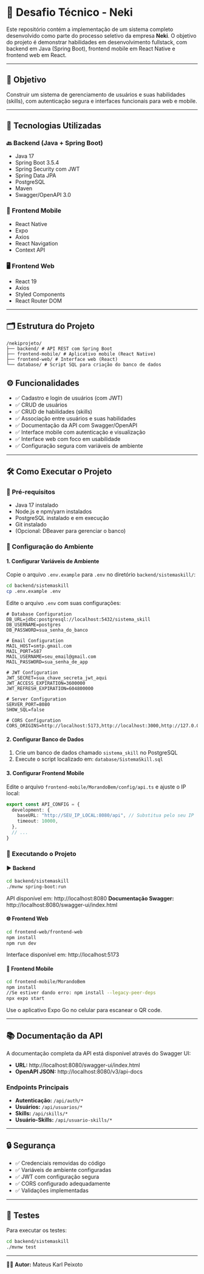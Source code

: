 # 🧠 Desafio Técnico - Neki

Este repositório contém a implementação de um sistema completo desenvolvido como parte do processo seletivo da empresa **Neki**. O objetivo do projeto é demonstrar habilidades em desenvolvimento fullstack, com backend em Java (Spring Boot), frontend mobile em React Native e frontend web em React.

---

## 🎯 Objetivo

Construir um sistema de gerenciamento de usuários e suas habilidades (skills), com autenticação segura e interfaces funcionais para web e mobile.

---

## 🧰 Tecnologias Utilizadas

### 🔙 Backend (Java + Spring Boot)
- Java 17
- Spring Boot 3.5.4
- Spring Security com JWT
- Spring Data JPA
- PostgreSQL
- Maven
- Swagger/OpenAPI 3.0

### 📱 Frontend Mobile
- React Native
- Expo
- Axios
- React Navigation
- Context API

### 🖥️ Frontend Web
- React 19
- Axios
- Styled Components
- React Router DOM

---

## 🗂️ Estrutura do Projeto

```
/nekiprojeto/
├── backend/ # API REST com Spring Boot
├── frontend-mobile/ # Aplicativo mobile (React Native)
├── frontend-web/ # Interface web (React)
└── database/ # Script SQL para criação do banco de dados
```

## ⚙️ Funcionalidades

- ✅ Cadastro e login de usuários (com JWT)
- ✅ CRUD de usuários
- ✅ CRUD de habilidades (skills)
- ✅ Associação entre usuários e suas habilidades
- ✅ Documentação da API com Swagger/OpenAPI
- ✅ Interface mobile com autenticação e visualização
- ✅ Interface web com foco em usabilidade
- ✅ Configuração segura com variáveis de ambiente

---

## 🛠️ Como Executar o Projeto

### 📌 Pré-requisitos

- Java 17 instalado
- Node.js e npm/yarn instalados
- PostgreSQL instalado e em execução
- Git instalado
- (Opcional: DBeaver para gerenciar o banco)

### 🔧 Configuração do Ambiente

#### 1. Configurar Variáveis de Ambiente

Copie o arquivo `.env.example` para `.env` no diretório `backend/sistemaskill/`:

```bash
cd backend/sistemaskill
cp .env.example .env
```

Edite o arquivo `.env` com suas configurações:

```env
# Database Configuration
DB_URL=jdbc:postgresql://localhost:5432/sistema_skill
DB_USERNAME=postgres
DB_PASSWORD=sua_senha_do_banco

# Email Configuration
MAIL_HOST=smtp.gmail.com
MAIL_PORT=587
MAIL_USERNAME=seu_email@gmail.com
MAIL_PASSWORD=sua_senha_de_app

# JWT Configuration
JWT_SECRET=sua_chave_secreta_jwt_aqui
JWT_ACCESS_EXPIRATION=3600000
JWT_REFRESH_EXPIRATION=604800000

# Server Configuration
SERVER_PORT=8080
SHOW_SQL=false

# CORS Configuration
CORS_ORIGINS=http://localhost:5173,http://localhost:3000,http://127.0.0.1:5173,http://127.0.0.1:3000
```

#### 2. Configurar Banco de Dados

1. Crie um banco de dados chamado `sistema_skill` no PostgreSQL
2. Execute o script localizado em: `database/SistemaSkill.sql`

#### 3. Configurar Frontend Mobile

Edite o arquivo `frontend-mobile/MorandoBem/config/api.ts` e ajuste o IP local:

```typescript
export const API_CONFIG = {
  development: {
    baseURL: "http://SEU_IP_LOCAL:8080/api", // Substitua pelo seu IP
    timeout: 10000,
  },
  // ...
}
```

### 🚀 Executando o Projeto

#### ▶️ Backend

```bash
cd backend/sistemaskill
./mvnw spring-boot:run
```

API disponível em: http://localhost:8080
**Documentação Swagger:** http://localhost:8080/swagger-ui/index.html

#### 🌐 Frontend Web

```bash
cd frontend-web/frontend-web
npm install
npm run dev
```

Interface disponível em: http://localhost:5173

#### 📱 Frontend Mobile

```bash
cd frontend-mobile/MorandoBem
npm install
//Se estiver dando erro: npm install --legacy-peer-deps
npx expo start
```

Use o aplicativo Expo Go no celular para escanear o QR code.

---

## 📚 Documentação da API

A documentação completa da API está disponível através do Swagger UI:

- **URL:** http://localhost:8080/swagger-ui/index.html
- **OpenAPI JSON:** http://localhost:8080/v3/api-docs

### Endpoints Principais

- **Autenticação:** `/api/auth/*`
- **Usuários:** `/api/usuarios/*`
- **Skills:** `/api/skills/*`
- **Usuário-Skills:** `/api/usuario-skills/*`

---

## 🔒 Segurança

- ✅ Credenciais removidas do código
- ✅ Variáveis de ambiente configuradas
- ✅ JWT com configuração segura
- ✅ CORS configurado adequadamente
- ✅ Validações implementadas

---

## 🧪 Testes

Para executar os testes:

```bash
cd backend/sistemaskill
./mvnw test
```

---

👨‍💻 **Autor:** Mateus Karl Peixoto
